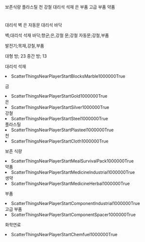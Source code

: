 #
보존식량
플라스틸
천
강철
대리석 석재
은
부품
고급 부품
약품

#
대리석 벽
은 자동문
대리석 바닥


벽;대리석 석재
바닥;향균;은,강철
문;강철 자동문;강철,부품

발전기;목재,강철,부품

대형 방; 23
중간 방; 13


대리석 석재
<li Class="ScenPart_ScatterThingsNearPlayerStart"><def>ScatterThingsNearPlayerStart</def><thingDef>BlocksMarble</thingDef><count>1000000</count><allowRoofed>True</allowRoofed></li>

금
<li Class="ScenPart_ScatterThingsNearPlayerStart"><def>ScatterThingsNearPlayerStart</def><thingDef>Gold</thingDef><count>1000000</count><allowRoofed>True</allowRoofed></li>
은
<li Class="ScenPart_ScatterThingsNearPlayerStart"><def>ScatterThingsNearPlayerStart</def><thingDef>Silver</thingDef><count>1000000</count><allowRoofed>True</allowRoofed></li>
강철
<li Class="ScenPart_ScatterThingsNearPlayerStart"><def>ScatterThingsNearPlayerStart</def><thingDef>Steel</thingDef><count>1000000</count><allowRoofed>True</allowRoofed></li>
플라스틸
<li Class="ScenPart_ScatterThingsNearPlayerStart"><def>ScatterThingsNearPlayerStart</def><thingDef>Plasteel</thingDef><count>1000000</count><allowRoofed>True</allowRoofed></li>
천
<li Class="ScenPart_ScatterThingsNearPlayerStart"><def>ScatterThingsNearPlayerStart</def><thingDef>Cloth</thingDef><count>1000000</count><allowRoofed>True</allowRoofed></li>

보존 식량
<li Class="ScenPart_ScatterThingsNearPlayerStart"><def>ScatterThingsNearPlayerStart</def><thingDef>MealSurvivalPack</thingDef><count>1000000</count><allowRoofed>True</allowRoofed></li>
약품
<li Class="ScenPart_ScatterThingsNearPlayerStart"><def>ScatterThingsNearPlayerStart</def><thingDef>MedicineIndustrial</thingDef><count>1000000</count><allowRoofed>True</allowRoofed></li>            
생약
<li Class="ScenPart_ScatterThingsNearPlayerStart"><def>ScatterThingsNearPlayerStart</def><thingDef>MedicineHerbal</thingDef><count>1000000</count><allowRoofed>True</allowRoofed></li>

부품
<li Class="ScenPart_ScatterThingsNearPlayerStart"><def>ScatterThingsNearPlayerStart</def><thingDef>ComponentIndustrial</thingDef><count>1000000</count><allowRoofed>True</allowRoofed></li>
고급 부품
<li Class="ScenPart_ScatterThingsNearPlayerStart"><def>ScatterThingsNearPlayerStart</def><thingDef>ComponentSpacer</thingDef><count>1000000</count><allowRoofed>True</allowRoofed></li>

화학연료
<li Class="ScenPart_ScatterThingsNearPlayerStart"><def>ScatterThingsNearPlayerStart</def><thingDef>Chemfuel</thingDef><count>1000000</count><allowRoofed>True</allowRoofed></li>            
